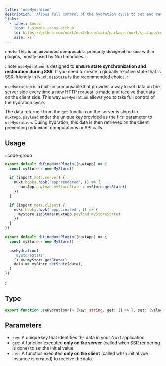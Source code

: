 ```yaml
---
title: 'useHydration'
description: 'Allows full control of the hydration cycle to set and receive data from the server.'
links:
  - label: Source
    icon: i-simple-icons-github
    to: https://github.com/nuxt/nuxt/blob/main/packages/nuxt/src/app/composables/hydrate.ts
    size: xs
---
```


::note
This is an advanced composable, primarily designed for use within plugins, mostly used by Nuxt modules.
::

::note
`useHydration` is designed to **ensure state synchronization and restoration during SSR**. If you need to create a globally reactive state that is SSR-friendly in Nuxt, [`useState`](/docs/3.x/api/composables/use-state) is the recommended choice.
::

`useHydration` is a built-in composable that provides a way to set data on the server side every time a new HTTP request is made and receive that data on the client side. This way `useHydration` allows you to take full control of the hydration cycle.

The data returned from the `get` function on the server is stored in `nuxtApp.payload` under the unique key provided as the first parameter to `useHydration`. During hydration, this data is then retrieved on the client, preventing redundant computations or API calls.

## Usage

::code-group

```ts [Without useHydration]
export default defineNuxtPlugin((nuxtApp) => {
  const myStore = new MyStore()

  if (import.meta.server) {
    nuxt.hooks.hook('app:rendered', () => {
      nuxtApp.payload.myStoreState = myStore.getState()
    })
  }

  if (import.meta.client) {
    nuxt.hooks.hook('app:created', () => {
      myStore.setState(nuxtApp.payload.myStoreState)
    })
  }
})
```

```ts [With useHydration]
export default defineNuxtPlugin((nuxtApp) => {
  const myStore = new MyStore()

  useHydration(
    'myStoreState',
    () => myStore.getState(),
    data => myStore.setState(data),
  )
})
```
::

## Type

```ts [Signature]
export function useHydration<T> (key: string, get: () => T, set: (value: T) => void): void
```

## Parameters

- `key`: A unique key that identifies the data in your Nuxt application.
- `get`: A function executed **only on the server** (called when SSR rendering is done) to set the initial value.
- `set`: A function executed **only on the client** (called when initial vue instance is created) to receive the data.
